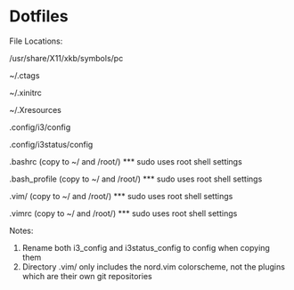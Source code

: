# Dotfiles
File Locations:

/usr/share/X11/xkb/symbols/pc

~/.ctags

~/.xinitrc

~/.Xresources

.config/i3/config

.config/i3status/config

.bashrc (copy to ~/ and /root/) *** sudo uses root shell settings

.bash_profile (copy to ~/ and /root/) *** sudo uses root shell settings

.vim/ (copy to ~/ and /root/) *** sudo uses root shell settings

.vimrc (copy to ~/ and /root/) *** sudo uses root shell settings

Notes:
1. Rename both i3_config and i3status_config to config when copying them
2. Directory .vim/ only includes the nord.vim colorscheme, not the plugins which are their own git repositories


